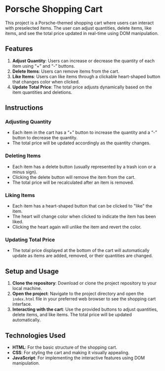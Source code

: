 # Porsche Shopping Cart

This project is a Porsche-themed shopping cart where users can interact with preselected items. The user can adjust quantities, delete items, like items, and see the total price updated in real-time using DOM manipulation.

## Features

1. **Adjust Quantity**: Users can increase or decrease the quantity of each item using “+” and “-” buttons.
2. **Delete Items**: Users can remove items from the cart.
3. **Like Items**: Users can like items through a clickable heart-shaped button that changes color when clicked.
4. **Update Total Price**: The total price adjusts dynamically based on the item quantities and deletions.

## Instructions

### Adjusting Quantity

- Each item in the cart has a “+” button to increase the quantity and a “-” button to decrease the quantity.
- The total price will be updated accordingly as the quantity changes.

### Deleting Items

- Each item has a delete button (usually represented by a trash icon or a minus sign).
- Clicking the delete button will remove the item from the cart.
- The total price will be recalculated after an item is removed.

### Liking Items

- Each item has a heart-shaped button that can be clicked to "like" the item.
- The heart will change color when clicked to indicate the item has been liked.
- Clicking the heart again will unlike the item and revert the color.

### Updating Total Price

- The total price displayed at the bottom of the cart will automatically update as items are added, removed, or their quantities are changed.

## Setup and Usage

1. **Clone the repository**: Download or clone the project repository to your local machine.
2. **Open the project**: Navigate to the project directory and open the `index.html` file in your preferred web browser to see the shopping cart interface.
3. **Interacting with the cart**: Use the provided buttons to adjust quantities, delete items, and like items. The total price will be updated automatically.

## Technologies Used

- **HTML**: For the basic structure of the shopping cart.
- **CSS**: For styling the cart and making it visually appealing.
- **JavaScript**: For implementing the interactive features using DOM manipulation.
